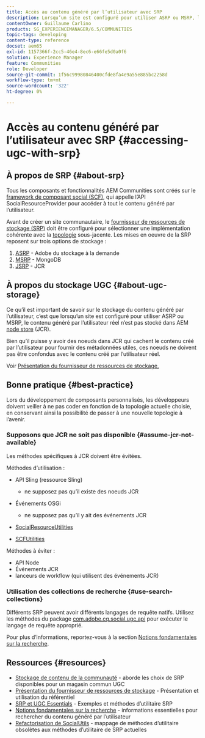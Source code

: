 ```yaml
---
title: Accès au contenu généré par l’utilisateur avec SRP
description: Lorsqu’un site est configuré pour utiliser ASRP ou MSRP, le contenu généré par l’utilisateur réel n’est pas stocké dans le magasin de noeuds AEM (JCR).
contentOwner: Guillaume Carlino
products: SG_EXPERIENCEMANAGER/6.5/COMMUNITIES
topic-tags: developing
content-type: reference
docset: aem65
exl-id: 1157366f-2cc5-46e4-8ec6-e66fe5d0a0f6
solution: Experience Manager
feature: Communities
role: Developer
source-git-commit: 1f56c99980846400cfde8fa4e9a55e885bc2258d
workflow-type: tm+mt
source-wordcount: '322'
ht-degree: 0%

---
```


# Accès au contenu généré par l’utilisateur avec SRP {#accessing-ugc-with-srp}

## À propos de SRP {#about-srp}

Tous les composants et fonctionnalités AEM Communities sont créés sur le [framework de composant social (SCF)](/help/communities/scf.md), qui appelle l’API SocialResourceProvider pour accéder à tout le contenu généré par l’utilisateur.

Avant de créer un site communautaire, le [fournisseur de ressources de stockage (SRP)](/help/communities/working-with-srp.md) doit être configuré pour sélectionner une implémentation cohérente avec la [topologie](/help/communities/topologies.md) sous-jacente. Les mises en oeuvre de la SRP reposent sur trois options de stockage :

1. [ASRP](/help/communities/asrp.md) - Adobe du stockage à la demande
1. [MSRP](/help/communities/msrp.md) - MongoDB
1. [JSRP](/help/communities/jsrp.md) - JCR

## À propos du stockage UGC {#about-ugc-storage}

Ce qu’il est important de savoir sur le stockage du contenu généré par l’utilisateur, c’est que lorsqu’un site est configuré pour utiliser ASRP ou MSRP, le contenu généré par l’utilisateur réel n’est pas stocké dans AEM [node store](/help/sites-deploying/data-store-config.md) (JCR).

Bien qu’il puisse y avoir des noeuds dans JCR qui cachent le contenu créé par l’utilisateur pour fournir des métadonnées utiles, ces noeuds ne doivent pas être confondus avec le contenu créé par l’utilisateur réel.

Voir [Présentation du fournisseur de ressources de stockage.](/help/communities/srp.md)

## Bonne pratique {#best-practice}

Lors du développement de composants personnalisés, les développeurs doivent veiller à ne pas coder en fonction de la topologie actuelle choisie, en conservant ainsi la possibilité de passer à une nouvelle topologie à l’avenir.

### Supposons que JCR ne soit pas disponible {#assume-jcr-not-available}

Les méthodes spécifiques à JCR doivent être évitées.

Méthodes d’utilisation :

* API Sling (ressource Sling)

   * ne supposez pas qu’il existe des noeuds JCR

* Événements OSGi

   * ne supposez pas qu’il y ait des événements JCR

* [SocialResourceUtilities](/help/communities/socialutils.md#socialresourceutilities-package)
* [SCFUtilities](/help/communities/socialutils.md#scfutilities-package)

Méthodes à éviter :

* API Node
* Événements JCR
* lanceurs de workflow (qui utilisent des événements JCR)

### Utilisation des collections de recherche {#use-search-collections}

Différents SRP peuvent avoir différents langages de requête natifs. Utilisez les méthodes du package [com.adobe.cq.social.ugc.api](https://helpx.adobe.com/experience-manager/6-5/sites/developing/using/reference-materials/javadoc/com/adobe/cq/social/ugc/api/package-summary.html) pour exécuter le langage de requête approprié.

Pour plus d’informations, reportez-vous à la section [Notions fondamentales sur la recherche](/help/communities/search-implementation.md).

## Ressources {#resources}

* [Stockage de contenu de la communauté](/help/communities/working-with-srp.md) - aborde les choix de SRP disponibles pour un magasin commun UGC
* [Présentation du fournisseur de ressources de stockage](/help/communities/srp.md) - Présentation et utilisation du référentiel
* [SRP et UGC Essentials](/help/communities/srp-and-ugc.md) - Exemples et méthodes d’utilitaire SRP
* [Notions fondamentales sur la recherche](/help/communities/search-implementation.md) - informations essentielles pour rechercher du contenu généré par l’utilisateur
* [Refactorisation de SocialUtils](/help/communities/socialutils.md) - mappage de méthodes d’utilitaire obsolètes aux méthodes d’utilitaire de SRP actuelles
